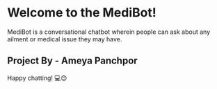# Welcome to the MediBot!

MediBot is a conversational chatbot wherein people can ask about any ailment or medical issue they may have.

## Project By - Ameya Panchpor

Happy chatting! 💻😊

